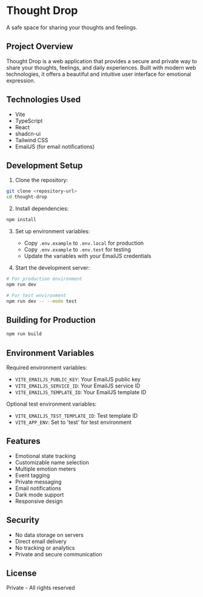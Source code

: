 # Thought Drop

A safe space for sharing your thoughts and feelings.

## Project Overview

Thought Drop is a web application that provides a secure and private way to share your thoughts, feelings, and daily experiences. Built with modern web technologies, it offers a beautiful and intuitive user interface for emotional expression.

## Technologies Used

- Vite
- TypeScript
- React
- shadcn-ui
- Tailwind CSS
- EmailJS (for email notifications)

## Development Setup

1. Clone the repository:
```sh
git clone <repository-url>
cd thought-drop
```

2. Install dependencies:
```sh
npm install
```

3. Set up environment variables:
   - Copy `.env.example` to `.env.local` for production
   - Copy `.env.example` to `.env.test` for testing
   - Update the variables with your EmailJS credentials

4. Start the development server:
```sh
# For production environment
npm run dev

# For test environment
npm run dev -- --mode test
```

## Building for Production

```sh
npm run build
```

## Environment Variables

Required environment variables:
- `VITE_EMAILJS_PUBLIC_KEY`: Your EmailJS public key
- `VITE_EMAILJS_SERVICE_ID`: Your EmailJS service ID
- `VITE_EMAILJS_TEMPLATE_ID`: Your EmailJS template ID

Optional test environment variables:
- `VITE_EMAILJS_TEST_TEMPLATE_ID`: Test template ID
- `VITE_APP_ENV`: Set to 'test' for test environment

## Features

- Emotional state tracking
- Customizable name selection
- Multiple emotion meters
- Event tagging
- Private messaging
- Email notifications
- Dark mode support
- Responsive design

## Security

- No data storage on servers
- Direct email delivery
- No tracking or analytics
- Private and secure communication

## License

Private - All rights reserved
